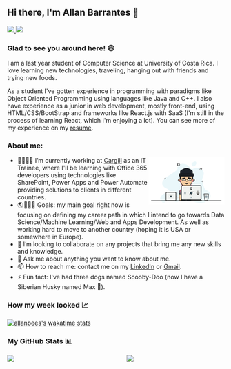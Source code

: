 ## Hi there, I'm Allan Barrantes 👋
<a href="mailto:allandbc1202@gmail.com"> <img src="https://img.shields.io/badge/Gmail-D14836?style=for-the-badge&logo=gmail&logoColor=white"> </a>
<a href="https://www.linkedin.com/in/allan-barrantes-596572178/"> <img src="https://img.shields.io/badge/LinkedIn-0077B5?style=for-the-badge&logo=linkedin&logoColor=white"> </a>

### Glad to see you around here! 😄
I am a last year student of Computer Science at University of Costa Rica. I love learning new technologies, traveling, hanging out with friends and trying new foods.

As a student I've gotten experience in programming with paradigms like Object Oriented Programming using languages like Java and C++. I also have experience as a junior in web development, mostly front-end, using HTML/CSS/BootStrap and frameworks like React.js with SaaS (I'm still in the process of learning React, which I'm enjoying a lot). You can see more of my experience on my [resume](./CV.pdf).

### About me:

<img align="right" width="35%" src="./coding.gif">

- 🌱👨🏽‍💻 I’m currently working at [Cargill](https://www.cargill.com/) as an IT Trainee, where I'll be learning with Office 365 developers using technologies like SharePoint, Power Apps and Power Automate providing solutions to clients in different countries. 
- 🌎👨🏻‍🎓 Goals: my main goal right now is focusing on defining my career path in which I intend to go towards Data Science/Machine Learning/Web and Apps Development. As well as working hard to move to another country (hoping it is USA or somewhere in Europe).
- 🤖 I’m looking to collaborate on any projects that bring me any new skills and knowledge.
- 💬 Ask me about anything you want to know about me.
- 📫 How to reach me: contact me on my [LinkedIn](https://www.linkedin.com/in/allan-barrantes-596572178/) or [Gmail](mailto:allandbc1202@gmail.com).
- ⚡ Fun fact: I've had three dogs named Scooby-Doo (now I have a Siberian Husky named Max 🐺). 

### How my week looked 📈

[![allanbees's wakatime stats](https://github-readme-stats.vercel.app/api/wakatime?username=allanbees)](https://github.com/allanbees/github-readme-stats)

### My GitHub Stats 📊 


<img align="left" width="45%" src="https://github-readme-stats.vercel.app/api?username=allanbees&show_icons=true&hide_border=true&&count_private=true&include_all_commits=true" />
<img align="right" width="45%" src="https://github-readme-stats.vercel.app/api/top-langs/?username=allanbees&layout=compact">
